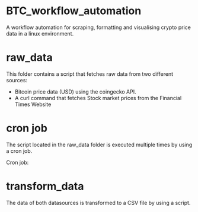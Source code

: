 # BTC_workflow_automation
A workflow automation for scraping, formatting and visualising crypto price data in a linux environment.


# raw_data
This folder contains a script that fetches raw data from two different sources:
- Bitcoin price data (USD) using the coingecko API.
- A curl command that fetches Stock market prices from the Financial Times Website

# cron job
The script located in the raw_data folder is executed multiple times by using a cron job.

Cron job:


# transform_data
The data of both datasources is transformed to a CSV file by using a script.